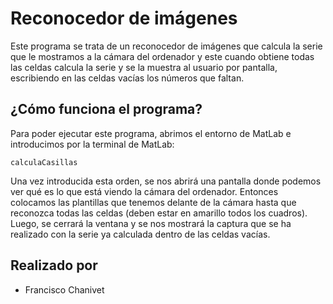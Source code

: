 # Reconocedor de imágenes
Este programa se trata de un reconocedor de imágenes que calcula la serie que le mostramos a la cámara del ordenador y este cuando obtiene todas las celdas calcula la serie y se la muestra al usuario por pantalla, escribiendo en las celdas vacías los números que faltan.

## ¿Cómo funciona el programa?
Para poder ejecutar este programa, abrimos el entorno de MatLab e introducimos por la terminal de MatLab:
```
calculaCasillas
```
Una vez introducida esta orden, se nos abrirá una pantalla donde podemos ver qué es lo que está viendo la cámara del ordenador. Entonces colocamos
las plantillas que tenemos delante de la cámara hasta que reconozca todas las celdas (deben estar en amarillo todos los cuadros). Luego, se cerrará 
la ventana y se nos mostrará la captura que se ha realizado con la serie ya calculada dentro de las celdas vacías.

## Realizado por
  * Francisco Chanivet
